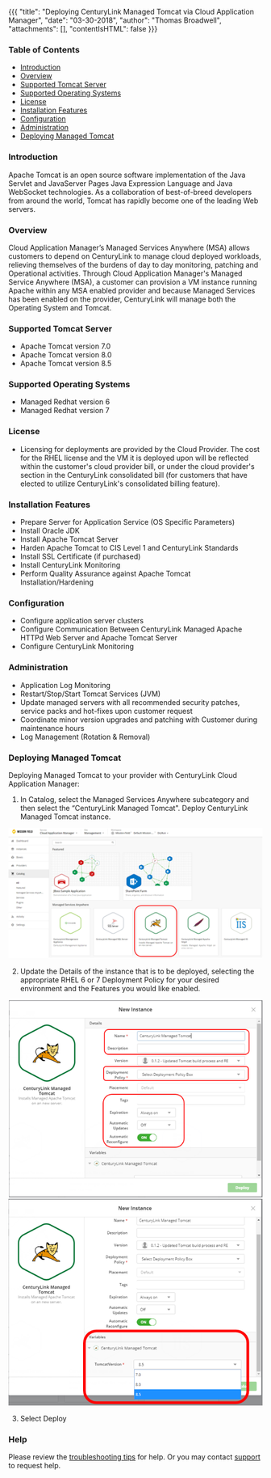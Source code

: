 {{{
  "title": "Deploying CenturyLink Managed Tomcat via Cloud Application Manager",
  "date": "03-30-2018",
  "author": "Thomas Broadwell",
  "attachments": [],
  "contentIsHTML": false
}}}

### Table of Contents

* [Introduction](#introduction)
* [Overview](#overview)
* [Supported Tomcat Server](#supported-tomcat-server)
* [Supported Operating Systems](#supported-operating-systems)
* [License](#license)
* [Installation Features](#installation-features)
* [Configuration](#configuration)
* [Administration](#administration)
* [Deploying Managed Tomcat](#deploying-managed-tomcat)


### Introduction
Apache Tomcat is an open source software implementation of the Java Servlet and JavaServer Pages Java Expression Language and Java WebSocket technologies. As a collaboration of best-of-breed developers from around the world, Tomcat has rapidly become one of the leading Web servers.

### Overview
Cloud Application Manager’s Managed Services Anywhere (MSA) allows customers to depend on CenturyLink to manage cloud deployed workloads, relieving themselves of the burdens of day to day monitoring, patching and Operational activities.  Through Cloud Application Manager's Managed Service Anywhere (MSA), a customer can provision a VM instance running Apache within any MSA enabled provider and because Managed Services has been enabled on the provider, CenturyLink will manage both the Operating System and Tomcat.

### Supported Tomcat Server
*  Apache Tomcat version 7.0
*  Apache Tomcat version 8.0
*  Apache Tomcat version 8.5

### Supported Operating Systems
*	Managed Redhat version 6
*	Managed Redhat version 7

### License
* Licensing for deployments are provided by the Cloud Provider.  The cost for the RHEL license and the VM it is deployed upon will be reflected within the customer's cloud provider bill, or under the cloud provider's section in the CenturyLink consolidated bill (for customers that have elected to utilize CenturyLink's consolidated billing feature).

### Installation Features
* Prepare Server for Application Service (OS Specific Parameters)
* Install Oracle JDK
* Install Apache Tomcat Server
* Harden Apache Tomcat to CIS Level 1 and CenturyLink Standards
* Install SSL Certificate (if purchased)
* Install CenturyLink Monitoring
* Perform Quality Assurance against Apache Tomcat Installation/Hardening

### Configuration
* Configure application server clusters
* Configure Communication Between CenturyLink Managed Apache HTTPd Web Server and Apache Tomcat Server
* Configure CenturyLink Monitoring

### Administration
* Application Log Monitoring
* Restart/Stop/Start Tomcat Services (JVM)
* Update managed servers with all recommended security patches, service packs and hot-fixes upon customer request
* Coordinate minor version upgrades and patching with Customer during maintenance hours
* Log Management (Rotation & Removal)


### Deploying Managed Tomcat

Deploying Managed Tomcat to your provider with CenturyLink Cloud Application Manager:

1. In Catalog, select the Managed Services Anywhere subcategory and then select the “CenturyLink Managed Tomcat".  Deploy CenturyLink Managed Tomcat instance.

  ![MgdTomcat0.PNG](../../images/cloud-application-manager/MgdTomcat0.PNG)

2. Update the Details of the instance that is to be deployed, selecting the appropriate RHEL 6 or 7 Deployment Policy for your desired environment and the Features you would like enabled.

  ![MgdTomcat1.PNG](../../images/cloud-application-manager/MgdTomcat1.PNG)
  ![MgdTomcat2.PNG](../../images/cloud-application-manager/MgdTomcat2.PNG)

3. Select Deploy


### Help

Please review the [troubleshooting tips](../Troubleshooting/troubleshooting-tips.md) for help. Or you may contact [support](http://managedservices.ctl.io) to request help.
